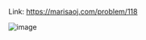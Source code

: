 Link: https://marisaoj.com/problem/118

![image](https://github.com/user-attachments/assets/1e2cacf7-7004-4886-8cbe-eadab04657b3)
